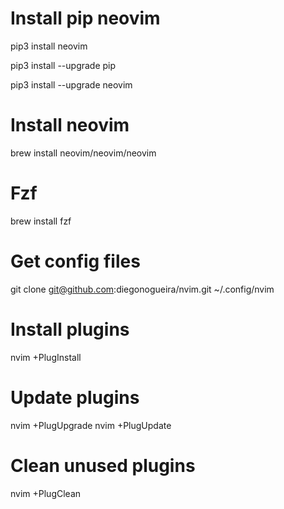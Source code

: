 # Install pip neovim

pip3 install neovim

pip3 install --upgrade pip

pip3 install --upgrade neovim

# Install neovim

brew install neovim/neovim/neovim

# Fzf

brew install fzf

# Get config files

git clone git@github.com:diegonogueira/nvim.git ~/.config/nvim

# Install plugins

nvim +PlugInstall

# Update plugins

nvim +PlugUpgrade
nvim +PlugUpdate

# Clean unused plugins

nvim +PlugClean
